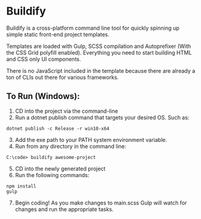 # Buildify
Buildify is a cross-platform command line tool for quickly spinning up simple static front-end project templates.

Templates are loaded with Gulp, SCSS compilation and Autoprefixer (With the CSS Grid polyfill enabled). Everything you need to start building HTML and CSS only UI components.

There is no JavaScript included in the template because there are already a ton of CLIs out there for various frameworks. 

## To Run  (Windows):
1. CD into the project via the command-line
2. Run a dotnet publish command that targets your desired OS. Such as:

```
dotnet publish -c Release -r win10-x64
```

3. Add the exe path to your PATH system environment variable.
4. Run from any directory in the command line:
```
C:\code> buildify awesome-project
```

5. CD into the newly generated project
6. Run the following commands:
```
npm install
gulp
```
7. Begin coding! As you make changes to main.scss Gulp will watch for changes and run the appropriate tasks.